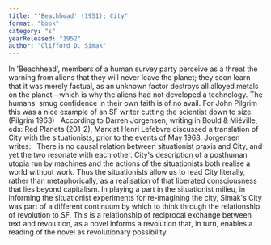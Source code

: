 ```yaml
---
title: "'Beachhead' (1951); City"
format: "book"
category: "s"
yearReleased: "1952"
author: "Clifford D. Simak"
---
```

In 'Beachhead', members of a human survey party perceive as a threat the  warning from aliens that they will never leave the planet; they soon learn that  it was merely factual, as an unknown factor destroys all alloyed metals on the  planet—which is why the aliens had not developed a technology. The humans' smug  confidence in their own faith is of no avail. For John Pilgrim this was a nice example of an SF writer  cutting the scientist down to size. (Pilgrim 1963)
 
According to Darren Jorgensen, writing  in Bould & Miéville, eds: Red Planets (201-2), Marxist Henri Lefebvre  discussed a translation of City with the situationists, prior to the  events of May 1968. Jorgensen writes:
 
There is no causal relation between situationist praxis  and City, and yet the two resonate with each other. City's  description of a posthuman utopia run by machines and the actions of the  situationists both realise a world without work. Thus the situationists allow us  to read City literally, rather than metaphorically, as a realisation of  that liberated consciousness that lies beyond capitalism. In playing a part in  the situationist milieu, in informing the situationist experiments for  re-imagining the city, Simak's City was part of a different continuum by  which to think through the relationship of revolution to SF. This is a  relationship of reciprocal exchange between text and revolution, as a novel  informs a revolution that, in turn, enables a reading of the novel as  revolutionary possibility.